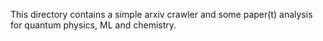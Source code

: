 This directory contains a simple arxiv crawler and some paper(t) analysis for quantum physics, ML and chemistry.
